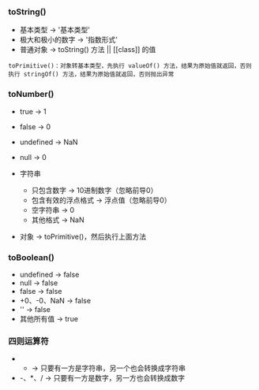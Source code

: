### toString()
* 基本类型 -> '基本类型'
* 极大和极小的数字 -> '指数形式'
* 普通对象 -> toString() 方法 || [[class]] 的值


`toPrimitive()：对象转基本类型，先执行 valueOf() 方法，结果为原始值就返回，否则执行 stringOf() 方法，结果为原始值就返回，否则抛出异常`
### toNumber()
* true -> 1
* false -> 0
* undefined -> NaN
* null -> 0
* 字符串

    * 只包含数字 -> 10进制数字（忽略前导0）
    * 包含有效的浮点格式 -> 浮点值（忽略前导0）
    * 空字符串 -> 0
    * 其他格式 -> NaN
* 对象 -> toPrimitive()，然后执行上面方法

### toBoolean()
* undefined -> false
* null -> false
* false -> false
* +0、-0、NaN -> false
* '' -> false
* 其他所有值 -> true

### 四则运算符
* + -> 只要有一方是字符串，另一个也会转换成字符串
* -、*、/ -> 只要有一方是数字，另一方也会转换成数字
